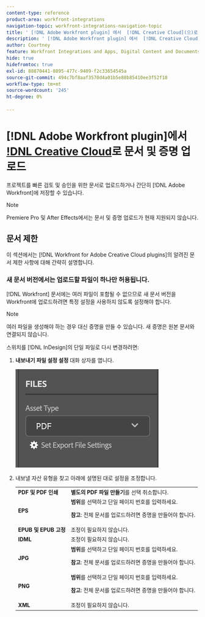 ```yaml
---
content-type: reference
product-area: workfront-integrations
navigation-topic: workfront-integrations-navigation-topic
title: ' [!DNL Adobe Workfront plugin] 에서  [!DNL Creative Cloud](으)로 문서 및 증명 업로드'
description: ' [!DNL Adobe Workfront plugin] 에서  [!DNL Creative Cloud](으)로 문서 및 증명 업로드'
author: Courtney
feature: Workfront Integrations and Apps, Digital Content and Documents
hide: true
hidefromtoc: true
exl-id: 88870441-8895-477c-9409-f2c33654545a
source-git-commit: 494c7bf8aaf3570d4a01b5e88b85410ee3f52f18
workflow-type: tm+mt
source-wordcount: '245'
ht-degree: 0%

---
```


# [!DNL Adobe Workfront plugin]에서 [!DNL Creative Cloud](으)로 문서 및 증명 업로드

프로젝트를 빠른 검토 및 승인을 위한 문서로 업로드하거나 간단히 [!DNL Adobe Workfront]에 저장할 수 있습니다.

>[!NOTE]
>
>Premiere Pro 및 After Effects에서는 문서 및 증명 업로드가 현재 지원되지 않습니다.


## 문서 제한

이 섹션에서는 [!DNL Workfront for Adobe Creative Cloud plugins]의 알려진 문서 제한 사항에 대해 간략히 설명합니다.

### 새 문서 버전에서는 업로드할 파일이 하나만 허용됩니다.

[!DNL Workfront] 문서에는 여러 파일이 포함될 수 없으므로 새 문서 버전을 Workfront에 업로드하려면 특정 설정을 사용하지 않도록 설정해야 합니다.

>[!NOTE]
>
>여러 파일을 생성해야 하는 경우 대신 증명을 만들 수 있습니다. 새 증명은 원본 문서와 연결되지 않습니다.



스위치를 [!DNL InDesign]의 단일 파일로 다시 변경하려면:

1. **내보내기 파일 설정 설정** 대화 상자를 엽니다.

   ![파일 내보내기 설정](assets/file-export-settings.png)

1. 내보낼 자산 유형을 찾고 아래에 설명된 대로 설정을 조정합니다.

   <table>
    <tr>
    <td><strong>PDF 및 PDF 인쇄</strong>
    </td>
    <td><strong>별도의 PDF 파일 만들기</strong>를 선택 취소합니다.
    </td>
    </tr>
    <tr>
    <td><strong>EPS</strong>
    </td>
    <td><strong>범위</strong>를 선택하고 단일 페이지 번호를 입력하세요. 
    <p>
    <strong>참고</strong>: 전체 문서를 업로드하려면 증명을 만들어야 합니다. 
    </td>
    </tr>
    <tr>
    <td><strong>EPUB 및 EPUB 고정</strong>
    </td>
    <td>조정이 필요하지 않습니다.
    </td>
    </tr>
    <tr>
    <td><strong>IDML</strong>
    </td>
    <td>조정이 필요하지 않습니다.
    </td>
    </tr>
    <tr>
    <td><strong>JPG</strong>
    </td>
    <td><strong>범위</strong>를 선택하고 단일 페이지 번호를 입력하세요. 
    <p>
    <strong>참고</strong>: 전체 문서를 업로드하려면 증명을 만들어야 합니다. 
    </td>
    </tr>
    <tr>
    <td><strong>PNG</strong>
    </td>
    <td><strong>범위</strong>를 선택하고 단일 페이지 번호를 입력하세요. 
    <p>
    <strong>참고</strong>: 전체 문서를 업로드하려면 증명을 만들어야 합니다. 
    </td>
    </tr>
    <tr>
    <td><strong>XML</strong>
    </td>
    <td>조정이 필요하지 않습니다. 
    </td>
    </tr>
    </table>
